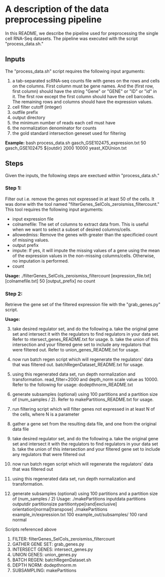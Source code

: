 # A description of the data preprocessing pipeline
In this README, we describe the pipeline used for preprocessing the single cell RNA-Seq datasets.
The pipeline was executed with the script "process_data.sh."

## Inputs
The "process_data.sh" script requires the following input arguments:
1. a tab-separated scRNA-seq counts file with genes on the rows and cells on the columns. First column must be gene names. And the (first row, first column) should have the string "Gene" or "GENE" or "ID" or "id" in it. The first row except the first column should have the cell barcodes. The remaining rows and columns should have the expression values.
2. cell filter cutoff (integer)
3. outfile prefix
4. output directory
5. the minimum number of reads each cell must have
6. the normalization denominator for counts
7. the gold standard intersection geneset used for filtering

**Example:**
bash process_data.sh gasch_GSE102475_expression.txt 50 gasch_GSE102475 ${outdir} 2000 10000 yeast_KDUnion.txt

## Steps
Given the inputs, the following steps are exectued within "process_data.sh."

### Step 1:
Filter out i.e. remove the genes not expressed in at least 50 of the cells.
It was donw with the tool named "filterGenes_SelCols_zeroismiss_filtercount."
This tool requires the following input arguments:
* input expression file
* colnamefile: The set of columns to extract data from. This is useful when we want to select a subset of desired columns/cells.
* allowedmiss: Remove the genes with greater than the specificied count of missing values.
* output prefix
* impute: If yes, it will impute the missing values of a gene using the mean of the expression values in the non-missing columns/cells. Otherwise, no imputation is performed.
* count

**Usage:**
./filterGenes_SelCols_zeroismiss_filtercount [expression_file.txt] [colnamefile.txt] 50 [output_prefix] no count

### Step 2:
Retrieve the gene set of the filtered expression file with the "grab_genes.py" script.

**Usage:**


3. take desired regulator set, and do the following
        a. take the original gene set and intersect it with the regulators to
find regulators in your data set. Refer to ntersect_genes_README.txt for
usage.
        b. take the union of this intersection and your filtered gene set to
include any regulators that were filtered out. Refer to union_genes_README.txt
for usage.
4. now run batch regen script which will regenerate the regulators' data that
was filtered out. batchRegenDataset_README.txt for usage. 
5. using this regenerated data set, run depth normalization and transformation. read_filter=2000 and depth_norm scale value as 10000. Refer to the following for usage: dodepthnorm_README.txt
6. generate subsamples (optional) using 100 partitions and a partition size of
(num_samples / 2). Refer to makePartitions_README.txt for usage.

1. run filtering script which will filter genes not expressed in at least N of the cells, where N is a parameter
2. gather a gene set from the resulting data file, and one from the original data file
3. take desired regulator set, and do the following
        a. take the original gene set and intersect it with the regulators to find regulators in your data set
        b. take the union of this intersection and your filtered gene set to include any regulators that were filtered out
4. now run batch regen script which will regenerate the regulators' data that was filtered out
5. using this regenerated data set, run depth normalization and transformation.
6. generate subsamples (optional) using 100 partitions and a partition size of (num_samples / 2)
   Usage: 
   ./makePartitions inputdata partitions outputdir partitionsize partitiontype[rand|exclusive] orientation[normal|transpose]
   ./makePartitions example_in/expression.txt 100 example_out/subsamples/ 100 rand normal


Scripts referenced above
1. FILTER:                      filterGenes_SelCols_zeroismiss_filtercount
2. GATHER GENE SET:             grab_genes.py
3. INTERSECT GENES:             intersect_genes.py
4. UNION GENES:                 union_genes.py
5. BATCH REGEN:                 batchRegenDataset.sh
6. DEPTH NORM:                  dodepthnorm.m
7. SUBSAMPLING:                 makePartitions
